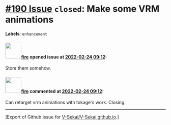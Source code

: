 # [\#190 Issue](https://github.com/V-Sekai/V-Sekai.github.io/issues/190) `closed`: Make some VRM animations
**Labels**: `enhancement`


#### <img src="https://avatars.githubusercontent.com/u/32321?u=c2e06a3d2b49a467aa907e54aa259516440267cc&v=4" width="50">[fire](https://github.com/fire) opened issue at [2022-02-24 09:12](https://github.com/V-Sekai/V-Sekai.github.io/issues/190):

Store them somehow.

#### <img src="https://avatars.githubusercontent.com/u/32321?u=c2e06a3d2b49a467aa907e54aa259516440267cc&v=4" width="50">[fire](https://github.com/fire) commented at [2022-02-24 09:12](https://github.com/V-Sekai/V-Sekai.github.io/issues/190#issuecomment-1107838167):

Can retarget vrm animations with tokage's work. Closing.


-------------------------------------------------------------------------------



[Export of Github issue for [V-Sekai/V-Sekai.github.io](https://github.com/V-Sekai/V-Sekai.github.io).]
